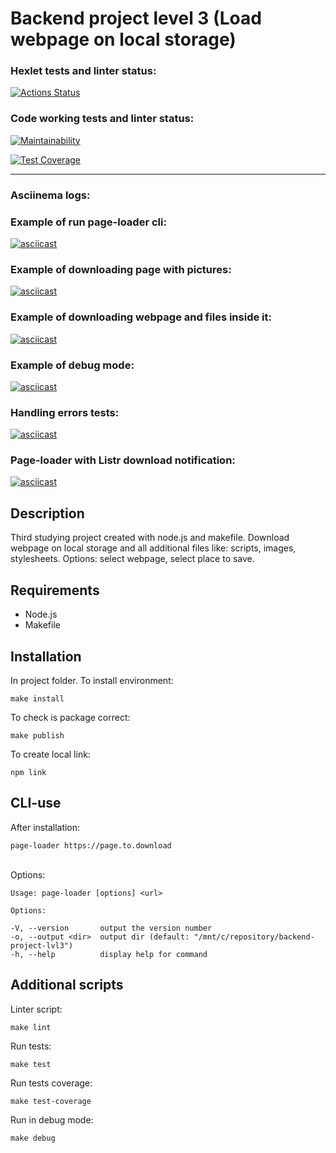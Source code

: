 <h1>Backend project level 3 (Load webpage on local storage)</h1>

### Hexlet tests and linter status:
[![Actions Status](https://github.com/fishtriangle/backend-project-lvl3/workflows/hexlet-check/badge.svg)](https://github.com/fishtriangle/backend-project-lvl3/actions)

### Code working tests and linter status:

[![Maintainability](https://api.codeclimate.com/v1/badges/b129906520da44735ddf/maintainability)](https://codeclimate.com/github/fishtriangle/backend-project-lvl3/maintainability)

[![Test Coverage](https://api.codeclimate.com/v1/badges/b129906520da44735ddf/test_coverage)](https://codeclimate.com/github/fishtriangle/backend-project-lvl3/test_coverage)

<hr>

### Asciinema logs:

### Example of run page-loader cli:
[![asciicast](https://asciinema.org/a/MLmwNhA4ymgQcoi4hA7jkEw2L.svg)](https://asciinema.org/a/MLmwNhA4ymgQcoi4hA7jkEw2L)

### Example of downloading page with pictures:
[![asciicast](https://asciinema.org/a/1R7KCopNNiamKWCbpatrXecPh.svg)](https://asciinema.org/a/1R7KCopNNiamKWCbpatrXecPh)

### Example of downloading webpage and files inside it:
[![asciicast](https://asciinema.org/a/CVdxe052S33cEp0X6kPCD2J1P.svg)](https://asciinema.org/a/CVdxe052S33cEp0X6kPCD2J1P)

### Example of debug mode:
[![asciicast](https://asciinema.org/a/kXUyiecK9vHdsxuiriHDHOvXl.svg)](https://asciinema.org/a/kXUyiecK9vHdsxuiriHDHOvXl)

### Handling errors tests:
[![asciicast](https://asciinema.org/a/nAEk1JPCiFCeVGnIzr8OOJrzI.svg)](https://asciinema.org/a/nAEk1JPCiFCeVGnIzr8OOJrzI)

### Page-loader with Listr download notification:
[![asciicast](https://asciinema.org/a/ZJoTxGME8KeWs2PdITKODHUu5.svg)](https://asciinema.org/a/ZJoTxGME8KeWs2PdITKODHUu5)


## Description
Third studying project created with node.js and makefile.
Download webpage on local storage and all additional files like: scripts, images, stylesheets.
Options: select webpage, select place to save.

## Requirements
<ul>
<li>Node.js</li>
<li>Makefile</li>
</ul>

## Installation
In project folder.
To install environment:
```
make install
```
To check is package correct:
```
make publish
```

To create local link:
```
npm link
```

## CLI-use
After installation:
```
page-loader https://page.to.download 
```

<br>
Options:

```
Usage: page-loader [options] <url>

Options:

-V, --version       output the version number                                                                                                                         
-o, --output <dir>  output dir (default: "/mnt/c/repository/backend-project-lvl3")                                                                                  
-h, --help          display help for command

```

## Additional scripts
Linter script:
```
make lint
```

Run tests:
```
make test
```

Run tests coverage:
```
make test-coverage
```

Run in debug mode:
```
make debug
```
